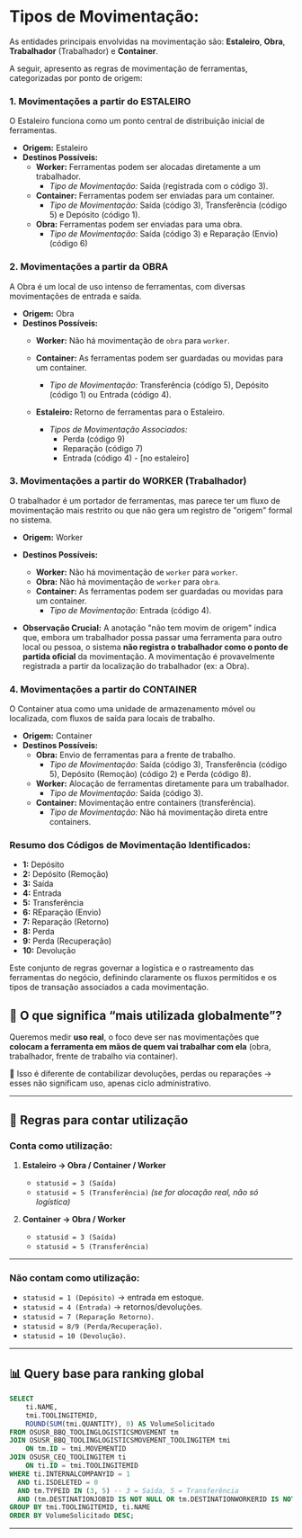 # Tipos de Movimentação:

As entidades principais envolvidas na movimentação são: **Estaleiro**, **Obra**, **Trabalhador** (Trabalhador) e **Container**.

A seguir, apresento as regras de movimentação de ferramentas, categorizadas por ponto de origem:

### **1. Movimentações a partir do ESTALEIRO**

O Estaleiro funciona como um ponto central de distribuição inicial de ferramentas.

* **Origem:** Estaleiro
* **Destinos Possíveis:**
    * **Worker:** Ferramentas podem ser alocadas diretamente a um trabalhador.
        * *Tipo de Movimentação:* Saída (registrada com o código 3).
    * **Container:** Ferramentas podem ser enviadas para um container.
        * *Tipo de Movimentação:* Saída (código 3), Transferência (código 5) e Depósito (código 1).
    * **Obra:** Ferramentas podem ser enviadas para uma obra.
        * *Tipo de Movimentação:* Saída (código 3) e Reparação (Envio) (código 6)

### **2. Movimentações a partir da OBRA**

A Obra é um local de uso intenso de ferramentas, com diversas movimentações de entrada e saída.

* **Origem:** Obra
* **Destinos Possíveis:**
    * **Worker:** Não há movimentação de `obra` para `worker`.

    * **Container:** As ferramentas podem ser guardadas ou movidas para um container.
        * *Tipo de Movimentação:* Transferência (código 5), Depósito (código 1) ou Entrada (código 4).
    
    * **Estaleiro:** Retorno de ferramentas para o Estaleiro.
        * *Tipos de Movimentação Associados:*
            * Perda (código 9)
            * Reparação (código 7)
            * Entrada (código 4) - [no estaleiro]

### **3. Movimentações a partir do WORKER (Trabalhador)**

O trabalhador é um portador de ferramentas, mas parece ter um fluxo de movimentação mais restrito ou que não gera um registro de "origem" formal no sistema.

* **Origem:** Worker
* **Destinos Possíveis:**
    * **Worker:** Não há movimentação de `worker` para `worker`.
    * **Obra:** Não há movimentação de `worker` para `obra`.
    * **Container:** As ferramentas podem ser guardadas ou movidas para um container.
        * *Tipo de Movimentação:* Entrada (código 4).

* **Observação Crucial:** A anotação "não tem movim de origem" indica que, embora um trabalhador possa passar uma ferramenta para outro local ou pessoa, o sistema **não registra o trabalhador como o ponto de partida oficial** da movimentação. A movimentação é provavelmente registrada a partir da localização do trabalhador (ex: a Obra).

### **4. Movimentações a partir do CONTAINER**

O Container atua como uma unidade de armazenamento móvel ou localizada, com fluxos de saída para locais de trabalho.

* **Origem:** Container
* **Destinos Possíveis:**
    * **Obra:** Envio de ferramentas para a frente de trabalho.
        * *Tipo de Movimentação:* Saída (código 3), Transferência (código 5), Depósito (Remoção) (código 2) e Perda (código 8).
    * **Worker:** Alocação de ferramentas diretamente para um trabalhador.
        * *Tipo de Movimentação:* Saída (código 3).
    * **Container:** Movimentação entre containers (transferência).
        * *Tipo de Movimentação:* Não há movimentação direta entre containers.

### **Resumo dos Códigos de Movimentação Identificados:**

* **1:** Depósito
* **2:** Depósito (Remoção)
* **3:** Saída
* **4:** Entrada
* **5:** Transferência
* **6:** REparação (Envio)
* **7:** Reparação (Retorno)
* **8:** Perda
* **9:** Perda (Recuperação)
* **10:** Devolução

Este conjunto de regras governar a logística e o rastreamento das ferramentas do negócio, definindo claramente os fluxos permitidos e os tipos de transação associados a cada movimentação.

## 🎯 O que significa “mais utilizada globalmente”?

Queremos medir **uso real**, o foco deve ser nas movimentações que **colocam a ferramenta em mãos de quem vai trabalhar com ela** (obra, trabalhador, frente de trabalho via container).

📌 Isso é diferente de contabilizar devoluções, perdas ou reparações → esses não significam uso, apenas ciclo administrativo.

---

## 🔑 Regras para contar utilização

### Conta como **utilização**:

1. **Estaleiro → Obra / Container / Worker**

   * `statusid = 3 (Saída)`
   * `statusid = 5 (Transferência)` *(se for alocação real, não só logística)*

2. **Container → Obra / Worker**

   * `statusid = 3 (Saída)`
   * `statusid = 5 (Transferência)`

---

### Não contam como utilização:

* `statusid = 1 (Depósito)` → entrada em estoque.
* `statusid = 4 (Entrada)` → retornos/devoluções.
* `statusid = 7 (Reparação Retorno)`.
* `statusid = 8/9 (Perda/Recuperação)`.
* `statusid = 10 (Devolução)`.

---

## 📊 Query base para ranking global


```sql
SELECT
    ti.NAME,
    tmi.TOOLINGITEMID,
    ROUND(SUM(tmi.QUANTITY), 0) AS VolumeSolicitado
FROM OSUSR_BBQ_TOOLINGLOGISTICSMOVEMENT tm
JOIN OSUSR_BBQ_TOOLINGLOGISTICSMOVEMENT_TOOLINGITEM tmi 
    ON tm.ID = tmi.MOVEMENTID
JOIN OSUSR_CEQ_TOOLINGITEM ti 
    ON ti.ID = tmi.TOOLINGITEMID
WHERE ti.INTERNALCOMPANYID = 1
  AND ti.ISDELETED = 0
  AND tm.TYPEID IN (3, 5) -- 3 = Saída, 5 = Transferência
  AND (tm.DESTINATIONJOBID IS NOT NULL OR tm.DESTINATIONWORKERID IS NOT NULL) -- só conta casos de saídas/transf. para worker ou obras
GROUP BY tmi.TOOLINGITEMID, ti.NAME
ORDER BY VolumeSolicitado DESC;
```

---

